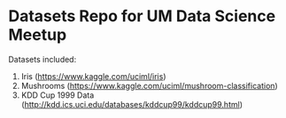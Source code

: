 # Datasets Repo for UM Data Science Meetup

Datasets included:
1. Iris (https://www.kaggle.com/uciml/iris)
2. Mushrooms (https://www.kaggle.com/uciml/mushroom-classification)
3. KDD Cup 1999 Data (http://kdd.ics.uci.edu/databases/kddcup99/kddcup99.html)
